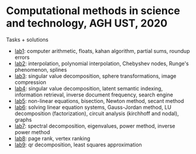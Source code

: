 # Computational methods in science and technology, AGH UST, 2020
Tasks + solutions

* [lab1](./lab1): computer arithmetic, floats, kahan algorithm, partial sums, roundup errors
* [lab2](./lab2): interpolation, polynomial interpolation, Chebyshev nodes, Runge's phenomenon, splines
* [lab3](./lab3): singular value decomposition, sphere transformations, image compression
* [lab4](./lab4): singular value decomposition, latent semantic indexing, information retrieval, inverse document frequency, search engine
* [lab5](./lab5): non-linear equations, bisection, Newton method, secant method
* [lab6](./lab6): solving linear equation systems, Gauss-Jordan method, LU decomposition (factorization), circuit analysis (kirchhoff and nodal), graphs
* [lab7](./lab7): spectral decomposition, eigenvalues, power method, inverse power method 
* [lab8](./lab8): page rank, vertex ranking
* [lab9](./lab9): qr decomposition, least squares approximation